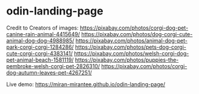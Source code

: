 # odin-landing-page

Credit to Creators of images:
https://pixabay.com/photos/corgi-dog-pet-canine-rain-animal-4415649/
https://pixabay.com/photos/dog-corgi-cute-animal-dog-dog-4988985/
https://pixabay.com/photos/animal-dog-pet-park-corgi-corgi-1284286/
https://pixabay.com/photos/pets-dog-corgi-cute-corgi-corgi-4383141/
https://pixabay.com/photos/welsh-corgi-dog-pet-animal-beach-1581119/
https://pixabay.com/photos/puppies-the-pembroke-welsh-corgi-pet-2826310/
https://pixabay.com/photos/corgi-dog-autumn-leaves-pet-4267251/

Live demo: https://miran-mirantee.github.io/odin-landing-page/